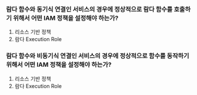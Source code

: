 ### 람다 함수와 동기식 연결인 서비스의 경우에 정상적으로 람다 함수를 호출하기 위해서 어떤 IAM 정책을 설정해야 하는가?
1. 리소스 기반 정책
2. 람다 Execution Role

### 람다 함수와 비동기식 연결인 서비스의 경우에 정상적으로 함수를 동작하기 위해서 어떤 IAM 정책을 설정해야 하는가?
1. 리소스 기반 정책
2. 람다 Execution Role

